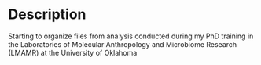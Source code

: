 # Description

Starting to organize files from analysis conducted during my PhD training in the Laboratories of Molecular Anthropology and Microbiome Research (LMAMR) at the University of Oklahoma